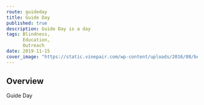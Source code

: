 ```yaml
---
route: guideday
title: Guide Day
published: true
description: Guide Day is a day
tags: Blindness,
      Education,
      Outreach
date: 2019-11-15
cover_image: "https://static.vinepair.com/wp-content/uploads/2016/08/best-well-bar-bottles-inside.jpg"
---
```


## Overview

Guide Day



